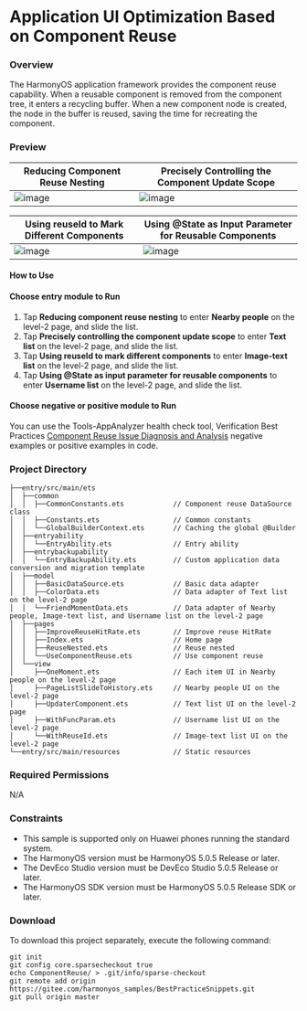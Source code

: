 # Application UI Optimization Based on Component Reuse

### Overview

The HarmonyOS application framework provides the component reuse capability. When a reusable component is removed from the component tree, it enters a recycling buffer. When a new component node is created, the node in the buffer is reused, saving the time for recreating the component.

### Preview

| Reducing Component Reuse Nesting                            | Precisely Controlling the Component Update Scope                             |
|-----------------------------------------|-----------------------------------------|
| ![image](screenshots/device/mode_1_EN.gif)| ![image](screenshots/device/mode_2_EN.gif)|

| Using reuseId to Mark Different Components                       | Using @State as Input Parameter for Reusable Components                       |
|-----------------------------------------|-----------------------------------------|
| ![image](screenshots/device/mode_3_EN.gif)| ![image](screenshots/device/mode_4_EN.gif)|

#### How to Use

#### Choose entry module to Run
1. Tap **Reducing component reuse nesting** to enter **Nearby people** on the level-2 page, and slide the list.
2. Tap **Precisely controlling the component update scope** to enter **Text list** on the level-2 page, and slide the list.
3. Tap **Using reuseId to mark different components** to enter **Image-text list** on the level-2 page, and slide the list.
4. Tap **Using @State as input parameter for reusable components** to enter **Username list** on the level-2 page, and slide the list.

#### Choose negative or positive module to Run
You can use the Tools-AppAnalyzer health check tool,
Verification Best Practices [Component Reuse Issue Diagnosis and Analysis](https://developer.huawei.com/consumer/cn/doc/best-practices/bpta-component-reuse-issue-diagnosis-and-analysis)
negative examples or positive examples in code.

### Project Directory

``` 
├──entry/src/main/ets                          
│  ├──common
│  │  ├──CommonConstants.ets            // Component reuse DataSource class
│  │  ├──Constants.ets                  // Common constants
│  │  └──GlobalBuilderContext.ets       // Caching the global @Builder
│  ├──entryability
│  │  └──EntryAbility.ets               // Entry ability
│  ├──entrybackupability
│  │  └──EntryBackupAbility.ets         // Custom application data conversion and migration template
│  ├──model                              
│  │  ├──BasicDataSource.ets            // Basic data adapter
│  │  ├──ColorData.ets                  // Data adapter of Text list on the level-2 page
│  │  └──FriendMomentData.ets           // Data adapter of Nearby people, Image-text list, and Username list on the level-2 page
│  ├──pages
│  │  ├──ImproveReuseHitRate.ets        // Improve reuse HitRate
│  │  ├──Index.ets                      // Home page
│  │  ├──ReuseNested.ets                // Reuse nested
│  │  └──UseComponentReuse.ets          // Use component reuse
│  └──view        
│     ├──OneMoment.ets                  // Each item UI in Nearby people on the level-2 page
│     ├──PageListSlideToHistory.ets     // Nearby people UI on the level-2 page                   
│     ├──UpdaterComponent.ets           // Text list UI on the level-2 page   
│     ├──WithFuncParam.ets              // Username list UI on the level-2 page
│     └──WithReuseId.ets                // Image-text list UI on the level-2 page
└──entry/src/main/resources             // Static resources
```

### Required Permissions

N/A

### Constraints

* This sample is supported only on Huawei phones running the standard system.
* The HarmonyOS version must be HarmonyOS 5.0.5 Release or later.
* The DevEco Studio version must be DevEco Studio 5.0.5 Release or later.
* The HarmonyOS SDK version must be HarmonyOS 5.0.5 Release SDK or later.

### Download

To download this project separately, execute the following command:
```
git init
git config core.sparsecheckout true
echo ComponentReuse/ > .git/info/sparse-checkout
git remote add origin https://gitee.com/harmonyos_samples/BestPracticeSnippets.git
git pull origin master
```
